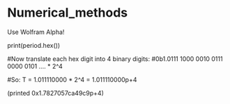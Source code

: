 # Numerical_methods

Use Wolfram Alpha!

print(period.hex())

#Now translate each hex digit into 4 binary digits:
#0b1.0111 1000 0010 0111 0000 0101 .... * 2^4

#So: T = 1.011110000 * 2^4 = 1.011110000p+4

(printed 0x1.7827057ca49c9p+4)
